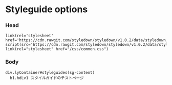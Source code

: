 # Styleguide options

### Head

    link(rel='stylesheet' href='https://cdn.rawgit.com/styledown/styledown/v1.0.2/data/styledown.css')
    script(src='https://cdn.rawgit.com/styledown/styledown/v1.0.2/data/styledown.js')
    link(rel="stylesheet" href="/css/common.css")

### Body


    div.lyContainer#styleguides(sg-content)
      h1.hdLv1 スタイルガイドのテストページ